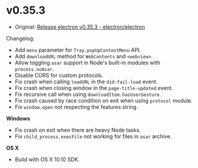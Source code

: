 # v0.35.3

* Original: [Release electron v0.35.3 - electron/electron](https://github.com/electron/electron/releases/tag/v0.35.3)

Changelog:

* Add `menu` parameter for `Tray.popUpContextMenu` API.
* Add `downloadURL` method for `WebContents` and `<webview>`.
* Allow toggling `asar` support in Node's built-in modules with `process.noAsar`.
* Disable CORS for custom protocols.
* Fix crash when calling `loadURL` in the `did-fail-load` event.
* Fix crash when closing window in the `page-title-updated` event.
* Fix recursive call when using `downloadItem.hasUserGesture`.
* Fix crash caused by race condition on exit when using `protocol` module.
* Fix `window.open` not respecting the features string.

**Windows**

* Fix crash on exit when there are heavy Node tasks.
* Fix `child_process.execFile` not working for files in `asar` archive.

**OS X**

* Build with OS X 10.10 SDK.

